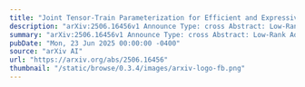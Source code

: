 ```yaml
---
title: "Joint Tensor-Train Parameterization for Efficient and Expressive Low-Rank Adaptation"
description: "arXiv:2506.16456v1 Announce Type: cross Abstract: Low-Rank Adaptation (LoRA) is widely recognized for its parameter-efficient fine-tuning of large-scale neural models. However, standard LoRA independently optimizes low-rank matrices, which inherently limits its expressivity and generalization capabilities. While classical tensor-train (TT) decomposition can be separately employed on individual LoRA matrices, this work demonstrates that the classical TT-based approach neither significantly improves parameter efficiency nor achieves substantial performance gains. This paper proposes TensorGuide, a novel tensor-train-guided adaptation framework to overcome these limitations. TensorGuide generates two correlated low-rank LoRA matrices through a unified TT structure driven by controlled Gaussian noise. The resulting joint TT representation inherently provides structured, low-rank adaptations, significantly enhancing expressivity, generalization, and parameter efficiency without increasing the number of trainable parameters. Theoretically, we justify these improvements through neural tangent kernel analyses, demonstrating superior optimization dynamics and enhanced generalization. Extensive experiments on quantum dot classification and GPT-2 fine-tuning benchmarks demonstrate that TensorGuide-based LoRA consistently outperforms standard LoRA and TT-LoRA, achieving improved accuracy and scalability with fewer parameters."
summary: "arXiv:2506.16456v1 Announce Type: cross Abstract: Low-Rank Adaptation (LoRA) is widely recognized for its parameter-efficient fine-tuning of large-scale neural models. However, standard LoRA independently optimizes low-rank matrices, which inherently limits its expressivity and generalization capabilities. While classical tensor-train (TT) decomposition can be separately employed on individual LoRA matrices, this work demonstrates that the classical TT-based approach neither significantly improves parameter efficiency nor achieves substantial performance gains. This paper proposes TensorGuide, a novel tensor-train-guided adaptation framework to overcome these limitations. TensorGuide generates two correlated low-rank LoRA matrices through a unified TT structure driven by controlled Gaussian noise. The resulting joint TT representation inherently provides structured, low-rank adaptations, significantly enhancing expressivity, generalization, and parameter efficiency without increasing the number of trainable parameters. Theoretically, we justify these improvements through neural tangent kernel analyses, demonstrating superior optimization dynamics and enhanced generalization. Extensive experiments on quantum dot classification and GPT-2 fine-tuning benchmarks demonstrate that TensorGuide-based LoRA consistently outperforms standard LoRA and TT-LoRA, achieving improved accuracy and scalability with fewer parameters."
pubDate: "Mon, 23 Jun 2025 00:00:00 -0400"
source: "arXiv AI"
url: "https://arxiv.org/abs/2506.16456"
thumbnail: "/static/browse/0.3.4/images/arxiv-logo-fb.png"
---
```


